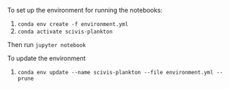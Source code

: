 To set up the environment for running the notebooks:

  1. `conda env create -f environment.yml`
  2. `conda activate scivis-plankton`

Then run `jupyter notebook`

To update the environment
  1. `conda env update --name scivis-plankton --file environment.yml --prune`